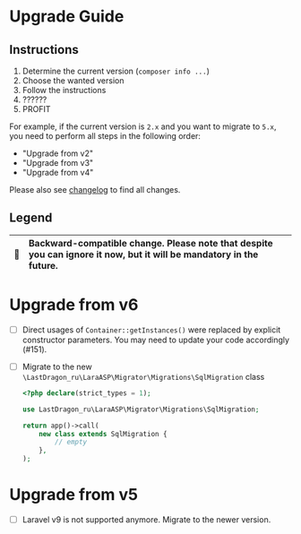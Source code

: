 # Upgrade Guide

[include:file]: ../../docs/Shared/Upgrade.md
[//]: # (start: 3fcf292b870e49aabe885c416dfaf6c6c66d4571e87d3d3975d9cfe34ea6c9fe)
[//]: # (warning: Generated automatically. Do not edit.)

## Instructions

1. Determine the current version (`composer info ...`)
2. Choose the wanted version
3. Follow the instructions
4. ??????
5. PROFIT

For example, if the current version is `2.x` and you want to migrate to `5.x`, you need to perform all steps in the following order:

* "Upgrade from v2"
* "Upgrade from v3"
* "Upgrade from v4"

Please also see [changelog](https://github.com/LastDragon-ru/lara-asp/releases) to find all changes.

## Legend

| 🤝 | Backward-compatible change. Please note that despite you can ignore it now, but it will be mandatory in the future. |
|:--:|:--------------------------------------------------------------------------------------------------------------------|

[//]: # (end: 3fcf292b870e49aabe885c416dfaf6c6c66d4571e87d3d3975d9cfe34ea6c9fe)

# Upgrade from v6

[include:file]: ../../docs/Shared/Upgrade/FromV6.md
[//]: # (start: b0b74ef74f156294a37f3ec42299e221e5e693f3b42297f5cfa79cab99b1df7e)
[//]: # (warning: Generated automatically. Do not edit.)

* [ ] Direct usages of `Container::getInstances()` were replaced by explicit constructor parameters. You may need to update your code accordingly (#151).

[//]: # (end: b0b74ef74f156294a37f3ec42299e221e5e693f3b42297f5cfa79cab99b1df7e)

* [ ] Migrate to the new `\LastDragon_ru\LaraASP\Migrator\Migrations\SqlMigration` class

  ```php
  <?php declare(strict_types = 1);

  use LastDragon_ru\LaraASP\Migrator\Migrations\SqlMigration;

  return app()->call(
      new class extends SqlMigration {
          // empty
      },
  );
  ```

# Upgrade from v5

[include:file]: ../../docs/Shared/Upgrade/FromV5.md
[//]: # (start: 6367638a165291d78965aaeae9ab03b304b0a420eb3f5ad9af0424296cc609ea)
[//]: # (warning: Generated automatically. Do not edit.)

* [ ] Laravel v9 is not supported anymore. Migrate to the newer version.

[//]: # (end: 6367638a165291d78965aaeae9ab03b304b0a420eb3f5ad9af0424296cc609ea)
